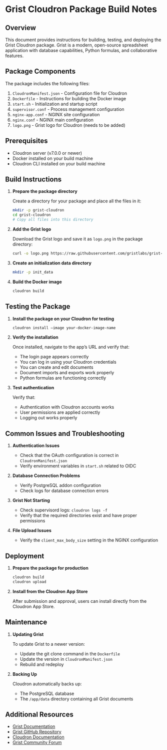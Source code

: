 # Grist Cloudron Package Build Notes

## Overview

This document provides instructions for building, testing, and deploying the Grist Cloudron package. Grist is a modern, open-source spreadsheet application with database capabilities, Python formulas, and collaborative features.

## Package Components

The package includes the following files:

1. `CloudronManifest.json` - Configuration file for Cloudron
2. `Dockerfile` - Instructions for building the Docker image
3. `start.sh` - Initialization and startup script
4. `supervisor.conf` - Process management configuration
5. `nginx-app.conf` - NGINX site configuration
6. `nginx.conf` - NGINX main configuration
7. `logo.png` - Grist logo for Cloudron (needs to be added)

## Prerequisites

- Cloudron server (v7.0.0 or newer)
- Docker installed on your build machine
- Cloudron CLI installed on your build machine

## Build Instructions

1. **Prepare the package directory**

   Create a directory for your package and place all the files in it:

   ```bash
   mkdir -p grist-cloudron
   cd grist-cloudron
   # Copy all files into this directory
   ```

2. **Add the Grist logo**

   Download the Grist logo and save it as `logo.png` in the package directory:

   ```bash
   curl -o logo.png https://raw.githubusercontent.com/gristlabs/grist-core/main/static/favicon.png
   ```

3. **Create an initialization data directory**

   ```bash
   mkdir -p init_data
   ```

4. **Build the Docker image**

   ```bash
   cloudron build
   ```

## Testing the Package

1. **Install the package on your Cloudron for testing**

   ```bash
   cloudron install —image your-docker-image-name
   ```

2. **Verify the installation**

   Once installed, navigate to the app’s URL and verify that:
   - The login page appears correctly
   - You can log in using your Cloudron credentials
   - You can create and edit documents
   - Document imports and exports work properly
   - Python formulas are functioning correctly

3. **Test authentication**

   Verify that:
   - Authentication with Cloudron accounts works
   - User permissions are applied correctly
   - Logging out works properly

## Common Issues and Troubleshooting

1. **Authentication Issues**
   - Check that the OAuth configuration is correct in `CloudronManifest.json`
   - Verify environment variables in `start.sh` related to OIDC

2. **Database Connection Problems**
   - Verify PostgreSQL addon configuration
   - Check logs for database connection errors

3. **Grist Not Starting**
   - Check supervisord logs: `cloudron logs -f`
   - Verify that the required directories exist and have proper permissions

4. **File Upload Issues**
   - Verify the `client_max_body_size` setting in the NGINX configuration

## Deployment

1. **Prepare the package for production**

   ```bash
   cloudron build
   cloudron upload
   ```

2. **Install from the Cloudron App Store**

   After submission and approval, users can install directly from the Cloudron App Store.

## Maintenance

1. **Updating Grist**

   To update Grist to a newer version:
   - Update the git clone command in the `Dockerfile`
   - Update the version in `CloudronManifest.json`
   - Rebuild and redeploy

2. **Backing Up**

   Cloudron automatically backs up:
   - The PostgreSQL database
   - The `/app/data` directory containing all Grist documents

## Additional Resources

- [Grist Documentation](https://support.getgrist.com/)
- [Grist GitHub Repository](https://github.com/gristlabs/grist-core)
- [Cloudron Documentation](https://docs.cloudron.io/)
- [Grist Community Forum](https://community.getgrist.com/)